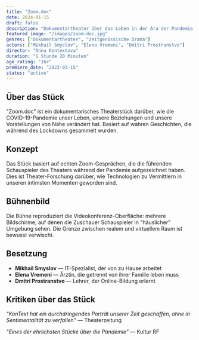```yaml
---
title: "Zoom.doc"
date: 2024-01-15
draft: false
description: "Dokumentartheater über das Leben in der Ära der Pandemie und digitalen Isolation"
featured_image: "/images/zoom-doc.jpg"
genres: ["Dokumentartheater", "zeitgenössische Drama"]
actors: ["Mikhail Smyslov", "Elena Vremeni", "Dmitri Prostranstvo"]
director: "Anna Kontextova"
duration: "1 Stunde 20 Minuten"
age_rating: "16+"
premiere_date: "2023-03-15"
status: "active"
---
```


## Über das Stück

"Zoom.doc" ist ein dokumentarisches Theaterstück darüber, wie die COVID-19-Pandemie unser Leben, unsere Beziehungen und unsere Vorstellungen von Nähe verändert hat. Basiert auf wahren Geschichten, die während des Lockdowns gesammelt wurden.

## Konzept

Das Stück basiert auf echten Zoom-Gesprächen, die die führenden Schauspieler des Theaters während der Pandemie aufgezeichnet haben. Dies ist Theater-Forschung darüber, wie Technologien zu Vermittlern in unseren intimsten Momenten geworden sind.

## Bühnenbild

Die Bühne reproduziert die Videokonferenz-Oberfläche: mehrere Bildschirme, auf denen die Zuschauer Schauspieler in "häuslicher" Umgebung sehen. Die Grenze zwischen realem und virtuellem Raum ist bewusst verwischt.

## Besetzung

- **Mikhail Smyslov** — IT-Spezialist, der von zu Hause arbeitet
- **Elena Vremeni** — Ärztin, die getrennt von ihrer Familie leben muss
- **Dmitri Prostranstvo** — Lehrer, der Online-Bildung erlernt

## Kritiken über das Stück

*"KonText hat ein durchdringendes Porträt unserer Zeit geschaffen, ohne in Sentimentalität zu verfallen"* — Theaterzeitung

*"Eines der ehrlichsten Stücke über die Pandemie"* — Kultur RF
